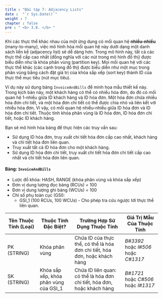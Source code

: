 ```yaml
---
title : "Bài tập 7: Adjacency Lists"
date :  "`r Sys.Date()`" 
weight : 7
chapter : false
pre : " <b> 3.8. </b> "
---
```


Khi các thực thể khác nhau của một ứng dụng có mối quan hệ **nhiều-nhiều** (many-to-many), việc mô hình hóa mối quan hệ này dưới dạng một danh sách liền kề (adjacency list) sẽ dễ dàng hơn. Trong mô hình này, tất cả các thực thể cấp cao nhất (đồng nghĩa với các nút trong mô hình đồ thị) được biểu diễn như là khóa phân vùng (partition key). Mọi mối quan hệ với các thực thể khác (các cạnh trong đồ thị) được biểu diễn như một mục trong phân vùng bằng cách đặt giá trị của khóa sắp xếp (sort key) thành ID của thực thể mục tiêu (nút mục tiêu).

Ví dụ này sử dụng bảng `InvoiceAndBills` để minh họa mẫu thiết kế này. Trong kịch bản này, một khách hàng có thể có nhiều hóa đơn, do đó có mối quan hệ 1-nhiều giữa ID khách hàng và ID hóa đơn. Một hóa đơn chứa nhiều hóa đơn chi tiết, và một hóa đơn chi tiết có thể được chia nhỏ và liên kết với nhiều hóa đơn. Vì vậy, có mối quan hệ nhiều-nhiều giữa ID hóa đơn và ID hóa đơn chi tiết. Thuộc tính khóa phân vùng là ID hóa đơn, ID hóa đơn chi tiết, hoặc ID khách hàng.

Bạn sẽ mô hình hóa bảng để thực hiện các truy vấn sau:

- Sử dụng ID hóa đơn, truy xuất chi tiết hóa đơn cấp cao nhất, khách hàng và chi tiết hóa đơn liên quan.
- Truy xuất tất cả ID hóa đơn cho một khách hàng.
- Sử dụng ID hóa đơn chi tiết, truy xuất chi tiết hóa đơn chi tiết cấp cao nhất và chi tiết hóa đơn liên quan.

#### Bảng: `InvoiceAndBills`

- Lược đồ khóa: HASH, RANGE (khóa phân vùng và khóa sắp xếp)
- Đơn vị dung lượng đọc bảng (RCUs) = 100
- Đơn vị dung lượng ghi bảng (WCUs) = 100
- Chỉ số phụ toàn cục (GSI):
  - GSI_1 (100 RCUs, 100 WCUs) - Cho phép tra cứu ngược tới thực thể liên quan.

|Tên Thuộc Tính (Loại)|Thuộc Tính Đặc Biệt?|Trường Hợp Sử Dụng Thuộc Tính|Giá Trị Mẫu Của Thuộc Tính|
|---|---|---|---|
|PK (STRING)|Khóa phân vùng|Chứa ID của thực thể, có thể là hóa đơn chi tiết, hóa đơn, hoặc khách hàng|_B#3392_ hoặc _I#506_ hoặc _C#1317_|
|SK (STRING)|Khóa sắp xếp, khóa phân vùng của GSI_1|Chứa ID liên quan: có thể là hóa đơn chi tiết, hóa đơn, hoặc khách hàng|_B#1721_ hoặc _C#506_ hoặc _I#1317_|
